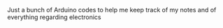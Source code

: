 Just a bunch of Arduino codes to help me keep track of my notes and of everything regarding electronics
